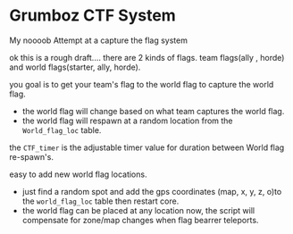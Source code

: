 Grumboz CTF System
==================

My noooob Attempt at a capture the flag system

ok this is a rough draft....
there are 2 kinds of flags. team flags(ally , horde) and world flags(starter, ally, horde).

you goal is to get your team's flag to the world flag to capture the world flag.
 * the world flag will change based on what team captures the world flag.
 * the world flag will respawn at a random location from the `World_flag_loc` table.

the `CTF_timer` is the adjustable timer value for duration between World flag re-spawn's.

easy to add new world flag locations.
 * just find a random spot and add the gps coordinates (map, x, y, z, o)to the `world_flag_loc` table then restart core.
 * the world flag can be placed at any location now, the script will compensate for zone/map changes when flag bearrer teleports.
